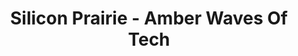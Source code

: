 ---
layout: interior
title: Silicon Prairie - Amber Waves Of Tech
speaker: Austin Crane
permalink: austin_crane
image: img/20160916/austinCrane.jpg
event: 20160916
video: 
favorite: My roots grow deep here
about: Austin, a software developer, tech entrepreneur, and a junior Computer Science student at Wichita State University has a passion to enhance the software industry in Wichita. During his time at Wichita State Austin created software that improved the student experience as well as mentored his peers in software development. Austin believes he can increase interest and support throughout the community to make Wichita the next Silicon Valley gold rush. You can find Austin at WSU’s Ennovar as a Senior Software Developer.
twitter: austinmcrane
facebook: 
instagram: 
linkedin: 
google: 
website: 
email: austin.crane@ennovar.wichita.edu
telephone: 
---